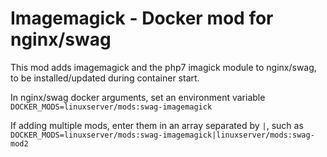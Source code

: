 # Imagemagick - Docker mod for nginx/swag

This mod adds imagemagick and the php7 imagick module to nginx/swag, to be installed/updated during container start.

In nginx/swag docker arguments, set an environment variable `DOCKER_MODS=linuxserver/mods:swag-imagemagick`

If adding multiple mods, enter them in an array separated by `|`, such as `DOCKER_MODS=linuxserver/mods:swag-imagemagick|linuxserver/mods:swag-mod2`
